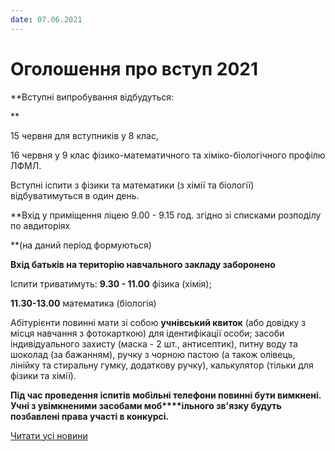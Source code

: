 ```yaml
---
date: 07.06.2021
---
```

# Оголошення про вступ 2021

**Вступні випробування відбудуться:

**

15 червня для вступників у 8 клас,

16 червня у 9 клас фізико-математичного та хіміко-біологічного профілю ЛФМЛ.

Вступні іспити з фізики та математики (з хімії та біології) відбуватимуться в один день.

**Вхід у приміщення ліцею 9.00 - 9.15 год. згідно зі списками розподілу по авдиторіях

**(на даний період формуються)

**Вхід батьків на територію навчального закладу заборонено**

Іспити триватимуть: **9.30 - 11.00** фізика (хімія);

**11.30-13.00** математика (біологія)

Абітурієнти повинні мати зі собою **учнівський квиток** (або довідку з місця навчання з фотокарткою) для ідентифікації особи; засоби індивідуального захисту (маска - 2 шт., антисептик), питну воду та шоколад (за бажанням), ручку з чорною пастою (а також олівець, лінійку та стиральну гумку, додаткову ручку), калькулятор (тільки для фізики та хімії).

**Під час проведення іспитів мобільні телефони повинні бути вимкнені. Учні з увімкненими засобами моб****ільного зв'язку будуть позбавлені права участі в конкурсі.**

[Читати усі новини](/news)
